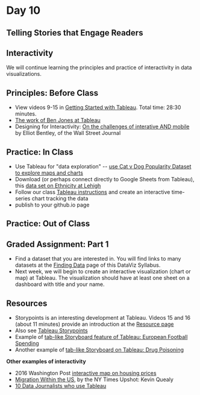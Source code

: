 # Day 10

## Telling Stories that Engage Readers
## Interactivity

We will continue learning the principles and practice of interactivity in data visualizations.

## Principles: Before Class

- View videos 9-15 in [Getting Started with Tableau](https://public.tableau.com/en-us/s/resources). Total time: 28:30 minutes.
- [The work of Ben Jones at Tableau](http://www.tableau.com/about/blog/contributors/ben-jones)
- Designing for Interactivity: [On the challenges of interative AND mobile](https://www.journalism.co.uk/news/how-the-wall-street-journal-approaches-data-interactives-on-mobile/s2/a574385/) by Elliot Bentley, of the Wall Street Journal

## Practice: In Class
- Use Tableau for "data exploration" -- [use Cat v Dog Popularity Dataset to explore maps and charts](https://public.tableau.com/en-us/s/resources)
- Download (or perhaps connect directly to Google Sheets from Tableau), this [data set on Ethnicity at Lehigh](https://docs.google.com/spreadsheets/d/12NuHCygG7XaS4Nd0GHgStiEWUjXYpYXuC2Ru2ntLnWw/edit?usp=sharing)
- Follow our class [Tableau instructions](https://github.com/jacklule/DataViz-Syllabus/blob/master/Tableau.md) and create an interactive time-series chart tracking the data
- publish to your github.io page

## Practice: Out of Class
## Graded Assignment: Part 1
- Find a dataset that you are interested in. You will find links to many datasets at the [Finding Data](https://github.com/jacklule/DataViz-Syllabus/blob/master/Finding%20Data.md) page of this DataViz Syllabus.
- Next week, we will begin to create an interactive visualization (chart or map) at Tableau. The visualization should have at least one sheet on a dashboard with title and your name.

## Resources
- Storypoints is an interesting development at Tableau. Videos 15 and 16 (about 11 minutes) provide an introduction at the [Resource page](https://public.tableau.com/en-us/s/resources)
- Also see [Tableau Storypoints](http://www.tableau.com/learn/tutorials/on-demand/story-points?signin=17cf0d05edff756e4aae84b5425a2887)
- Example of [tab-like Storyboard feature of Tableau: European Football Spending](https://public.tableau.com/s/gallery/spending-and-performance-5-european-football-leagues)
- Another example of [tab-like Storyboard on Tableau: Drug Poisoning](https://public.tableau.com/s/gallery/fatal-drug-overdose-rates-united-states?utm_source=feedburner&utm_medium=email&utm_campaign=Feed%3A+VizOfTheDay+%28Viz+of+the+Day+-+Beautiful+Visual+Stories%29)

**Other examples of interactivity**
- 2016 Washington Post [interactive map on housing prices](https://www.washingtonpost.com/graphics/business/wonk/housing/overview/?zip=#18015)
- [Migration Within the US](http://www.nytimes.com/interactive/2014/08/13/upshot/where-people-in-each-state-were-born.html?abt=0002&abg=0&_r=0), by the NY Times Upshot: Kevin Quealy
- [10 Data Journalists who use Tableau](https://public.tableau.com/s/blog/2016/02/10-data-journalists-follow-tableau-public?utm_campaign=Tableau%20Public%20Newsletter%20-%20GLOBAL%20en-US%20-%202016-03-08&utm_medium=email&utm_source=Eloqua&domain=gmail.com&eid=CTBLS000006197857#modal-signin)



